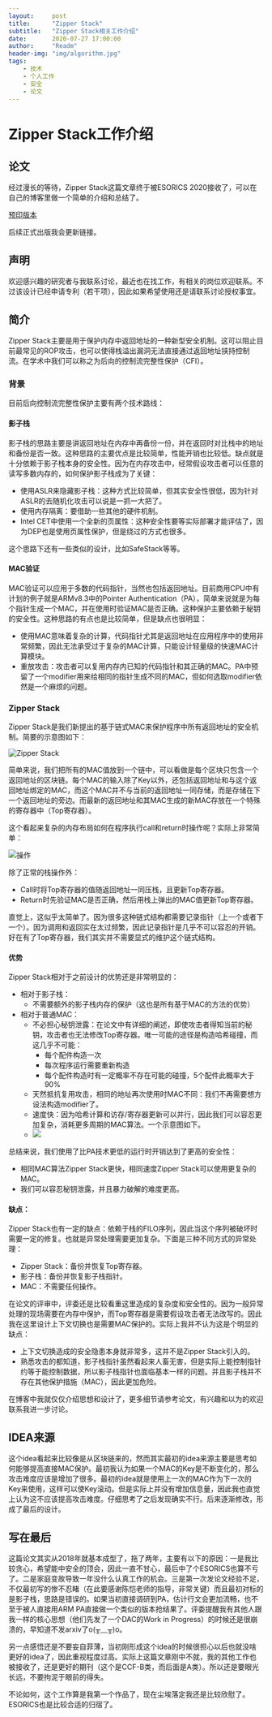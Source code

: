 ```yaml
---
layout:     post
title:      "Zipper Stack"
subtitle:   "Zipper Stack相关工作介绍"
date:       2020-07-27 17:00:00
author:     "Readm"
header-img: "img/algorithm.jpg"
tags:
    - 技术
    - 个人工作
    - 安全
    - 论文
---
```


# Zipper Stack工作介绍

## 论文

经过漫长的等待，Zipper Stack这篇文章终于被ESORICS 2020接收了，可以在自己的博客里做一个简单的介绍和总结了。

[预印版本](https://arxiv.org/abs/1902.00888)

后续正式出版我会更新链接。

## 声明

欢迎感兴趣的研究者与我联系讨论，最近也在找工作，有相关的岗位欢迎联系。不过该设计已经申请专利（若干项），因此如果希望使用还是请联系讨论授权事宜。

## 简介

Zipper Stack主要是用于保护内存中返回地址的一种新型安全机制。这可以阻止目前最常见的ROP攻击，也可以使得栈溢出漏洞无法直接通过返回地址挟持控制流。在学术中我们可以称之为后向的控制流完整性保护（CFI）。

### 背景

目前后向控制流完整性保护主要有两个技术路线：

#### 影子栈

影子栈的思路主要是讲返回地址在内存中再备份一份，并在返回时对比栈中的地址和备份是否一致。这种思路的主要优点是比较简单，性能开销也比较低。缺点就是十分依赖于影子栈本身的安全性。因为在内存攻击中，经常假设攻击者可以任意的读写多数内存的，如何保护影子栈成为了关键：

+ 使用ASLR来隐藏影子栈：这种方式比较简单，但其实安全性很低，因为针对ASLR的去随机化攻击可以说是一抓一大把了。
+ 使用内存隔离：要借助一些其他的硬件机制。
+ Intel CET中使用一个全新的页属性：这种安全性要等实际部署才能评估了，因为DEP也是使用页属性保护，但是绕过的方式也很多。

这个思路下还有一些类似的设计，比如SafeStack等等。

#### MAC验证

MAC验证可以应用于多数的代码指针，当然也包括返回地址。目前商用CPU中有计划的例子就是ARMv8.3中的Pointer Authentication（PA），简单来说就是为每个指针生成一个MAC，并在使用时验证MAC是否正确。这种保护主要依赖于秘钥的安全性。这种思路的有点也是比较简单，但是缺点也很明显：

+ 使用MAC意味着复杂的计算，代码指针尤其是返回地址在应用程序中的使用非常频繁，因此无法承受过于复杂的MAC计算，只能设计轻量级的快速MAC计算模块。
+ 重放攻击：攻击者可以复用内存内已知的代码指针和其正确的MAC。PA中预留了一个modifier用来给相同的指针生成不同的MAC，但如何选取modifier依然是一个麻烦的问题。
  
### Zipper Stack

Zipper Stack是我们新提出的基于链式MAC来保护程序中所有返回地址的安全机制。简要的示意图如下： 

![Zipper Stack](../img/in-post/zipper/zipper.png)

简单来说，我们把所有的MAC值放到一个链中，可以看做是每个区块只包含一个返回地址的区块链。每个MAC的输入除了Key以外，还包括返回地址和与这个返回地址绑定的MAC，而这个MAC并不与当前的返回地址一同存储，而是存储在下一个返回地址的旁边。而最新的返回地址和其MAC生成的新MAC存放在一个特殊的寄存器中（Top寄存器）。

这个看起来复杂的内存布局如何在程序执行call和return时操作呢？实际上非常简单：

![操作](/img/in-post/zipper/callret.png)

除了正常的栈操作外：

+ Call时将Top寄存器的值随返回地址一同压栈，且更新Top寄存器。
+ Return时先验证MAC是否正确，然后用栈上弹出的MAC值更新Top寄存器。

直觉上，这似乎太简单了。因为很多这种链式结构都需要记录指针（上一个或者下一个）。因为调用和返回实在太过频繁，因此记录指针是几乎不可以容忍的开销。好在有了Top寄存器，我们其实并不需要显式的维护这个链式结构。

#### 优势

Zipper Stack相对于之前设计的优势还是非常明显的：

+ 相对于影子栈：
  + 不需要额外的影子栈内存的保护（这也是所有基于MAC的方法的优势）
+ 相对于普通MAC：
  + 不必担心秘钥泄露：在论文中有详细的阐述，即使攻击者得知当前的秘钥，攻击者也无法修改Top寄存器。唯一可能的途径是构造哈希碰撞，而这几乎不可能：
    + 每个配件构造一次
    + 每次程序运行需要重新构造
    + 每个配件构造时有一定概率不存在可能的碰撞，5个配件此概率大于90%
  + 天然抵抗复用攻击，相同的地址再次使用时MAC不同：我们不再需要想方设法构造modifier了。
  + 速度快：因为哈希计算和访存/寄存器更新可以并行，因此我们可以容忍更加复杂，消耗更多周期的MAC算法。一个示意图如下。
  + ![](/img/in-post/zipper/pipeline.png)

总结来说，我们使用了比PA技术更低的运行时开销达到了更高的安全性：
+ 相同MAC算法Zipper Stack更快，相同速度Zipper Stack可以使用更复杂的MAC。
+ 我们可以容忍秘钥泄露，并且暴力破解的难度更高。

#### 缺点：

Zipper Stack也有一定的缺点：依赖于栈的FILO序列，因此当这个序列被破坏时需要一定的修复。也就是异常处理需要更加复杂。下面是三种不同方式的异常处理：

+ Zipper Stack：备份并恢复Top寄存器。
+ 影子栈：备份并恢复影子栈指针。
+ MAC：不需要任何操作。

在论文的评审中，评委还是比较看重这里造成的复杂度和安全性的。因为一般异常处理的现场需要在内存中保护，而Top寄存器是需要假设攻击者无法改写的。因此我在这里设计上下文切换也是需要MAC保护的。实际上我并不认为这是个明显的缺点：

+ 上下文切换造成的安全隐患本身就非常多，这并不是Zipper Stack引入的。
+ 熟悉攻击的都知道，影子栈指针虽然看起来人畜无害，但是实际上能控制指针约等于能控制数据，所以影子栈指针也面临基本一样的问题。并且影子栈并不存在其他保护措施（MAC），因此更加危险。

在博客中我就仅仅介绍思想和设计了，更多细节请参考论文，有兴趣和以为的欢迎联系我进一步讨论。

## IDEA来源

这个idea看起来比较像是从区块链来的，然而其实最初的idea来源主要是思考如何能够提高直接MAC保护。最初我认为如果一个MAC的Key是不断变化的，那么攻击难度应该是增加了很多。最初的idea就是使用上一次的MAC作为下一次的Key来使用，这样可以使Key滚动。但是实际上并没有增加信息量，因此我也直觉上认为这不应该提高攻击难度。仔细思考了之后发现确实不行。后来逐渐修改，形成了最后的设计。

## 写在最后

这篇论文其实从2018年就基本成型了，拖了两年，主要有以下的原因：一是我比较贪心，希望能中安全的顶会，因此一直不甘心，最后中了个ESORICS也算不亏了。二是家庭变故导致一年没什么认真工作的机会。三是第一次发论文经验不足，不仅最初写的惨不忍睹（在此要感谢陈恺老师的指导，非常关键）而且最初对标的是影子栈，思路是错误的。如果当初直接调研到PA，估计行文会更加流畅，也不至于被人直接用ARM PA直接做一个类似的版本抢结果了。评委提醒我有其他人跟我一样的核心思想（他们先发了一个DAC的Work in Progress）的时候还是很崩溃的，早知道不发arxiv了o(╥﹏╥)o。

另一点感悟还是不要妄自菲薄，当初刚形成这个idea的时候很担心以后也就没啥更好的idea了，因此重视程度过高。实际上这篇文章刚中不就，我的其他工作也被接收了，还是更好的期刊（这个是CCF-B类，而后面是A类）。所以还是要眼光长远，不要拘泥于眼前的得失。

不论如何，这个工作算是我第一个作品了，现在尘埃落定我还是比较欣慰了。ESORICS也是比较合适的归宿了。